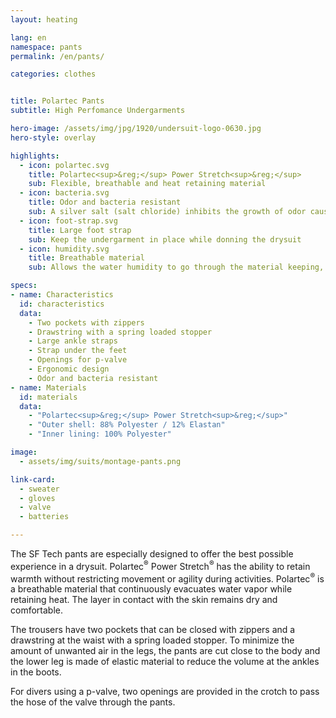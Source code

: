 ```yaml
---
layout: heating

lang: en
namespace: pants
permalink: /en/pants/

categories: clothes


title: Polartec Pants
subtitle: High Perfomance Undergarments

hero-image: /assets/img/jpg/1920/undersuit-logo-0630.jpg
hero-style: overlay

highlights:
  - icon: polartec.svg
    title: Polartec<sup>&reg;</sup> Power Stretch<sup>&reg;</sup>
    sub: Flexible, breathable and heat retaining material
  - icon: bacteria.svg
    title: Odor and bacteria resistant
    sub: A silver salt (salt chloride) inhibits the growth of odor causing bacteria for the life of the garment
  - icon: foot-strap.svg
    title: Large foot strap
    sub: Keep the undergarment in place while donning the drysuit
  - icon: humidity.svg
    title: Breathable material
    sub: Allows the water humidity to go through the material keeping, the skin dry and warm

specs:
- name: Characteristics
  id: characteristics
  data:
    - Two pockets with zippers
    - Drawstring with a spring loaded stopper
    - Large ankle straps
    - Strap under the feet
    - Openings for p-valve
    - Ergonomic design
    - Odor and bacteria resistant
- name: Materials
  id: materials
  data:
    - "Polartec<sup>&reg;</sup> Power Stretch<sup>&reg;</sup>"
    - "Outer shell: 88% Polyester / 12% Elastan"
    - "Inner lining: 100% Polyester"

image:
  - assets/img/suits/montage-pants.png

link-card:
  - sweater
  - gloves
  - valve
  - batteries

---
```

The SF Tech pants are especially designed to offer the best possible experience in a drysuit. Polartec<sup>&reg;</sup> Power Stretch<sup>&reg;</sup> has the ability to retain warmth without restricting movement or agility during activities. Polartec<sup>&reg;</sup> is a breathable material that continuously evacuates water vapor while retaining heat. The layer in contact with the skin remains dry and comfortable.

The trousers have two pockets that can be closed with zippers and a drawstring at the waist with a spring loaded stopper. To minimize the amount of unwanted air in the legs, the pants are cut close to the body and the lower leg is made of elastic material to reduce the volume at the ankles in the boots.

For divers using a p-valve, two openings are provided in the crotch to pass the hose of the valve through the pants.


